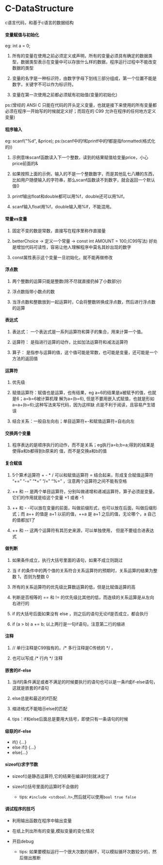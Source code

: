 # C-DataStructure

c语言代码，和基于c语言的数据结构

#### 变量赋值与初始化
eg: int a = 0;

1. 所有的变量在使用之前必须定义或声明，所有的变量必须具有确定的数据类型，数据类型表示在变量中可以存放什么样的数据，程序运行过程中不能改变数据的类型

2. 变量的名字是一种标识符，由数字字母下划线三部分组成，第一个位置不能是数字，关键字不可以作为标识符。

3. 变量在第一次使用之前都必须赋有初始值(变量的初始化)

ps:(曾经的 ANSI C 只能在代码的开头定义变量，也就是接下来使用的所有变量都必须在程序一开始写的时候就定义好；而现在的 C99 允许在程序的任何地方定义变量)

#### 程序输入
eg: scanf("%d", &price);   ps:(scanf中的f和printf中的f都是指formatted(格式化的))

1. 示例意味scanf函数读入下一个整数，读到的结果赋值给变量price，小心price前面的&

2. 如果按照上面的示例，输入的不是一个整数数字，而是其他乱七八糟的东西，比如用户随便输入的字符串，那么scanf函数读不到数字，就会返回一个默认值0

3. printf输出float和double都可以用%f，double还可以用%lf。

4. scanf输入float用%f，double输入用%lf，不能混用。

#### 常量vs变量

1. 固定不变的数是常数，直接写在程序里称作直接量

2. betterChoice -> 定义一个常量 -> const int AMOUNT = 100;(C99写法)
	好处是增加代码可读性，容易让他人理解程序中莫名其妙出现的数字

3. const属性表示这个变量一旦初始化，就不能再做修改

#### 浮点数

1. 两个整数的运算只能是整数(除不尽就直接扔掉了小数部分)

2. 浮点数指带小数点的数

3. 当浮点数和整数放到一起运算时，C会将整数转换成浮点数，然后进行浮点数的运算

#### 表达式

1. 表达式： 一个表达式是一系列运算符和算子的集合，用来计算一个值。

2. 运算符： 是指进行运算的动作，比如加法运算符和减法运算符

3. 算子： 是指参与运算的值，这个值可能是常数，也可能是变量，还可能是一个方法的返回值

#### 运算符

1. 优先级 

2. 赋值运算符：赋值也是运算，也有结果，eg a=6的结果是a被赋予的值，也就是6；a=b=6被计算机理		解为a=(b=6), 但是不要用嵌入式赋值，也就是形如a=a+(b=6);这种写法来写代码，因为这样缺		点是不利于阅读，且容易产生错误

3. 结合关系：一般自左向右；单目运算符+-和赋值运算符=自右向左

#### 交换两个变量

1. 程序表达的是顺序执行的动作，而不是关系；eg执行a=b;b=a;得到的结果是使得a和b都得到b原来的	值，而不是交换a和b的值

#### 复合赋值

1. 5个算术运算符 + - * / 可以和赋值运算符 = 结合起来，形成复合赋值运算符 “+=” “-=” “*=” “/=” “%=” ，注意两个运算符之间不能有空格

2. ++ 和 -- 是两个单目运算符，分别叫做递增和递减运算符，算子必须是变量，它们的作用就是给这个变量 +1 或者 -1

3. ++ 和 - -可以放在变量的前面，叫做前缀形式，也可以放在后面，叫做后缀形式；而 a++ 的值是 a+1 以前的值，++a 是 a+1 之后的值，无论哪个，a 自己的值都加1了

4. ++ 和 -- 这两个运算符有其历史来源，可以单独使用， 但是不要组合进表达式

#### 做判断

1. 如果条件成立，执行大括号里面的语句，如果不成立则跳过

2. 当 if 的条件中的两个值的关系符合关系运算符的预期时，关系运算的结果为整数 1，否则为整数 0

3. 所有的关系运算符的优先级比算数运算的低，但是比赋值运算的高

4. 判断是否相等的 == 和 != 的优先级比其他的低，而连续的关系运算是从左向右进行的


5. if 的大括号后面如果没有 else ，则之后的语句无论if是否成立，都会执行

6. if (a > b)
	a += b;
   以上两行是一句if语句，注意第二行的缩进

#### 注释

1. // 单行注释是C99独有的，/* 多行注释是C传统的 */ ，

2. 也可以写成 /* 行内 */ 注释

#### 嵌套的if-else

1. 当if的条件满足或者不满足的时候要执行的语句也可以是一条if或if-else语句，这就是嵌套的if语句

2. else总是和最近的if匹配

3. 缩进格式不能暗示else的匹配

4. tips：if和else后面总是要用大括号，即使只有一条语句的时候

#### 级联的if-else

- if() {...} 
- else if() {...}
- else{...}

#### sizeof()求字节数

* sizeof()是静态运算符,它的结果在编译时刻就决定了

* sizeof()括号里面的运算时不会做的

	- tips: `#include <stdbool.h>`,然后就可以使用`bool true false`

#### 调试程序的技巧

- 利用输出函数在程序中输出变量
- 在纸上列出所有的变量,模拟变量的变化情况
- 开启debug

	- tips: 如果要模拟运行一个很大次数的循环，可以模拟循环次数较少的，然后做出推断